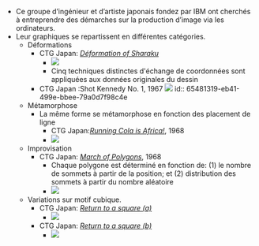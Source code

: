 - Ce groupe d’ingénieur et d’artiste japonais fondez par IBM ont cherchés à entreprendre des démarches sur la production d’image via les ordinateurs.
- Leur graphiques se repartissent en différentes catégories.
	- Déformations
		- CTG Japan: [*Déformation of Sharaku*](http://dada.compart-bremen.de/item/artwork/228)
			- ![](http://dada.compart-bremen.de/imageUploads/medium/02CTG_Sharaku.jpg)
			- Cinq techniques distinctes d'échange de coordonnées sont appliquées aux données originales du dessin
		- CTG Japan :Shot Kennedy No. 1, 1967 ![](http://dada.compart-bremen.de/imageUploads/medium/05CTGKennedy67.jpg)
		  id:: 65481319-eb41-499e-bbee-79a0d7f98c4e
	- Métamorphose
		- La même forme se métamorphose en fonction des placement de ligne
			- CTG Japan:[*Running Cola is Africa!*](http://dada.compart-bremen.de/item/artwork/195), 1968
			- ![](http://dada.compart-bremen.de/imageUploads/medium/RUNNINGCOLA_url_cg_tuad_ac_jp.jpg)
	- Improvisation
		- CTG Japan: [*March of Polygons*](http://dada.compart-bremen.de/item/artwork/1242), 1968
			- Chaque polygone est déterminé en fonction de: (1) le nombre de sommets à partir de la position; et (2) distribution des sommets à partir du nombre aléatoire
			- ![](http://dada.compart-bremen.de/imageUploads/medium/Tsuchiya04.jpg)
	- Variations sur motif cubique.
		- CTG Japan: [*Return to a square (a)*](http://dada.compart-bremen.de/item/artwork/229)
			- ![](http://dada.compart-bremen.de/imageUploads/medium/03CTG_SquareA.jpg)
		- CTG Japan: [*Return to a square (b)*](http://dada.compart-bremen.de/item/artwork/230)
			- ![](http://dada.compart-bremen.de/imageUploads/medium/04CTG_SquareB.jpg)